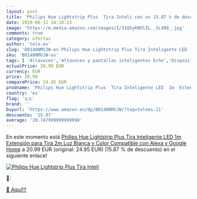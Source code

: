 ```yaml
---
layout: post
title: 'Philips Hue Lightstrip Plus  Tira Inteli con un 15.87 % de descuento'
date: 2020-06-11 14:10:13
image: 'https://m.media-amazon.com/images/I/31Q5yKNOlIL._SL400_.jpg'
comments: true
category: ofertas
author: 'tole.es'
slug: 'B0148NMVJW-es Philips Hue Lightstrip Plus Tira Inteligente LED 1m...'
sku: 'B0148NMVJW-es'
tags: [ 'Altavoces','Altavoces y pantallas inteligentes Echo','Dispositivos Amazon','Dispositivos Amazon y Accesorios','Dispositivos de red','Electrónica','Equipos de audio y Hi-Fi','Informática','Pantallas inteligentes','Routers','Sistemas WiFi Mesh','alexa','google','home','hue','philips', ]
actualPrice: 20.99 EUR
currency: EUR
price: 20.99
comparePrice: 24.95 EUR
prodname: 'Philips Hue Lightstrip Plus  Tira Inteligente LED  1m  Extensión para Tira 2m   Luz Blanca y Color  Compatible con Alexa y Google Home'
country: 'es'
flag: '🇪🇸'
brand: ''
buyurl: 'https://www.amazon.es/dp/B0148NMVJW/?tag=tolees-21'
descuento: '15.87'
average: '20.747999999999998'
---
```


En este momento está [Philips Hue Lightstrip Plus  Tira Inteligente LED  1m  Extensión para Tira 2m   Luz Blanca y Color  Compatible con Alexa y Google Home](https://www.amazon.es/dp/B0148NMVJW/?tag=tolees-21) a 20.99 EUR (original: 24.95 EUR) (15.87 %  de descuento) en el siguiente enlace!

[![Philips Hue Lightstrip Plus  Tira Inteli](https://m.media-amazon.com/images/I/31Q5yKNOlIL._SL400_.jpg)](https://www.amazon.es/dp/B0148NMVJW/?tag=tolees-21)

🔎:


[🛒 Aquí!!!](https://www.amazon.es/dp/B0148NMVJW/?tag=tolees-21)
